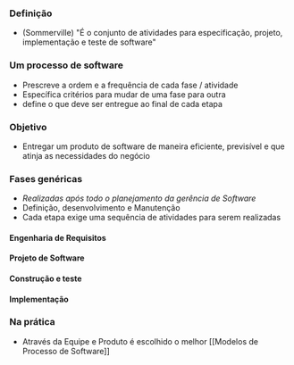 ### Definição
- (Sommerville) "É o conjunto de atividades para especificação, projeto, implementação e teste de software"
### Um processo de software
- Prescreve a ordem e a frequência de cada fase / atividade
- Específica critérios para mudar de uma fase para outra
- define o que deve ser entregue ao final de cada etapa
### Objetivo
- Entregar um produto de software de maneira eficiente, previsível e que atinja as necessidades do negócio
### Fases genéricas
- *Realizadas após todo o planejamento da gerência de Software*
- Definição, desenvolvimento e Manutenção
- Cada etapa exige uma sequência de atividades para serem realizadas
#### Engenharia de Requisitos
#### Projeto de Software
#### Construção e teste
#### Implementação
### Na prática
- Através da Equipe e Produto é escolhido o melhor [[Modelos de Processo de Software]]

